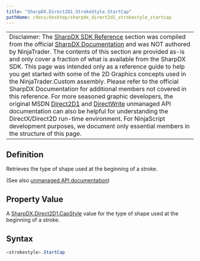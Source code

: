 ```yaml
---
title: "SharpDX.Direct2D1.StrokeStyle.StartCap"
pathName: /docs/desktop/sharpdx_direct2d1_strokestyle_startcap
---
```


|  |
| --- |
| Disclaimer: The [SharpDX SDK Reference](/docs/desktop/sharpdx_sdk_reference) section was compiled from the official [SharpDX Documentation](http://sharpdx.org/) and was NOT authored by NinjaTrader.  The contents of this section are provided as-is and only cover a fraction of what is available from the SharpDX SDK.  This page was intended only as a reference guide to help you get started with some of the 2D Graphics concepts used in the NinjaTrader.Custom assembly.  Please refer to the official SharpDX Documentation for additional members not covered in this reference.  For more seasoned graphic developers, the original MSDN [Direct2D1](https://msdn.microsoft.com/en-us/library/windows/desktop/dd370990.aspx) and [DirectWrite](https://msdn.microsoft.com/en-us/library/windows/desktop/dd368038.aspx) unmanaged API documentation can also be helpful for understanding the DirectX/Direct2D run-time environment. For NinjaScript development purposes, we document only essential members in the structure of this page. |

## Definition

Retrieves the type of shape used at the beginning of a stroke.

(See also [unmanaged API documentation](https://msdn.microsoft.com/en-us/library/dd372244.aspx))

## Property Value

A [SharpDX.Direct2D1.CapStyle](/docs/desktop/sharpdx_direct2d1_capstyle) value for the type of shape used at the beginning of a stroke.

## Syntax

```csharp
<strokestyle>.StartCap
```
